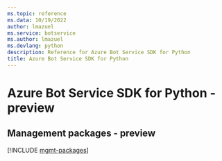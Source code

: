 ```yaml
---
ms.topic: reference
ms.data: 10/19/2022
author: lmazuel
ms.service: botservice
ms.author: lmazuel
ms.devlang: python
description: Reference for Azure Bot Service SDK for Python
title: Azure Bot Service SDK for Python
---
```

# Azure Bot Service SDK for Python - preview

## Management packages - preview
[!INCLUDE [mgmt-packages](bot-service-mgmt-index.md)]